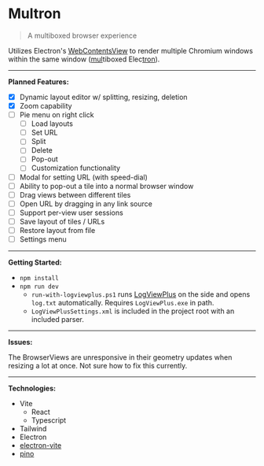 






# Multron

> A multiboxed browser experience

Utilizes Electron's [WebContentsView](https://www.electronjs.org/docs/latest/api/web-contents-view) to render multiple Chromium windows within the same window (<ins>mul</ins>tiboxed Elec<ins>tron</ins>).

---

**Planned Features:**

 - [x] Dynamic layout editor w/ splitting, resizing, deletion
 - [x] Zoom capability
 - [ ] Pie menu on right click
	 - [ ] Load layouts
	 - [ ] Set URL
	 - [ ] Split
	 - [ ] Delete
	 - [ ] Pop-out
	 - [ ] Customization functionality
 - [ ] Modal for setting URL (with speed-dial)
 - [ ] Ability to pop-out a tile into a normal browser window
 - [ ] Drag views between different tiles
 - [ ] Open URL by dragging in any link source
 - [ ] Support per-view user sessions
 - [ ] Save layout of tiles / URLs
 - [ ] Restore layout from file
 - [ ] Settings menu

---

**Getting Started:**

- `npm install`
- `npm run dev`
	- `run-with-logviewplus.ps1` runs [LogViewPlus](https://www.logviewplus.com/) on the side and opens `log.txt` automatically. Requires `LogViewPlus.exe` in path.
	- `LogViewPlusSettings.xml` is included in the project root with an included parser.

---

**Issues:**

The BrowserViews are unresponsive in their geometry updates when resizing a lot at once. Not sure how to fix this currently.

---

**Technologies:**

- Vite
	- React
	- Typescript
- Tailwind
- Electron
- [electron-vite](https://electron-vite.org/)
- [pino](https://getpino.io/)